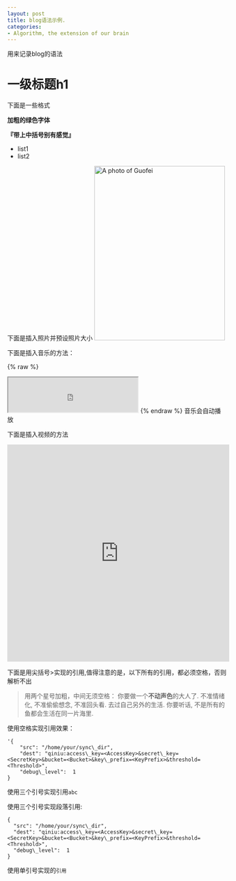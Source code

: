 ```yaml
---
layout: post
title: blog语法示例.
categories:
- Algorithm, the extension of our brain
---
```


用来记录blog的语法

# 一级标题h1
下面是一些格式

**加粗的绿色字体**

**『带上中括号别有感觉』**

- list1
- list2

下面是插入照片并预设照片大小
  <img width="300" height="400" alt="A photo of Guofei" src="http://i.imgur.com/Sus27p8.jpg">


下面是插入音乐的方法：

{% raw %}
<iframe frameborder="20" border="20" marginwidth="10" marginheight="0" width="298" height="80" src="http://openmindclub.qiniudn.com/Yixuan/%E4%B9%B1%E4%B8%96%E4%BF%B1%E7%81%AD.mp3"></iframe>
{% endraw %}
音乐会自动播放

下面是插入视频的方法
<div class="embed-responsive embed-responsive-16by9"><iframe height=498 width=510 src="http://player.youku.com/embed/XNTE1NjQ5MzY4" frameborder=0 allowfullscreen></iframe></div>

下面是用尖括号>实现的引用,值得注意的是，以下所有的引用，都必须空格，否则解析不出

> 用两个星号加粗，中间无须空格：
你要做一个**不动声色**的大人了. 不准情绪化, 不准偷偷想念, 不准回头看. 去过自己另外的生活. 你要听话, 不是所有的鱼都会生活在同一片海里.

使用空格实现引用效果：

	'{
	    "src": "/home/your/sync\_dir",
	    "dest": "qiniu:access\_key=<AccessKey>&secret\_key=<SecretKey>&bucket=<Bucket>&key\_prefix=<KeyPrefix>&threshold=<Threshold>",
	    "debug\_level":  1
	}

使用三个引号实现引用```abc```

使用三个引号实现段落引用:


```
{
  "src": "/home/your/sync\_dir",
  "dest": "qiniu:access\_key=<AccessKey>&secret\_key=<SecretKey>&bucket=<Bucket>&key\_prefix=<KeyPrefix>&threshold=<Threshold>",
  "debug\_level":  1
}
```


使用单引号实现的`引用`
